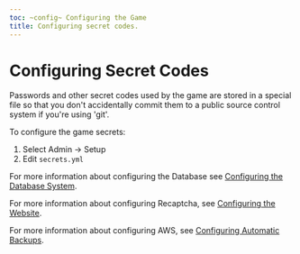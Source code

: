 ```yaml
---
toc: ~config~ Configuring the Game
title: Configuring secret codes.
---
```

# Configuring Secret Codes

Passwords and other secret codes used by the game are stored in a special file so that you don't accidentally commit them to a public source control system if you're using 'git'.  

To configure the game secrets:

1. Select Admin -> Setup
2. Edit `secrets.yml` 

For more information about configuring the Database see [Configuring the Database System](/tutorials/config/db).

For more information about configuring Recaptcha, see [Configuring the Website](/tutorials/config/website).

For more information about configuring AWS, see [Configuring Automatic Backups](/tutorials/config/backups).